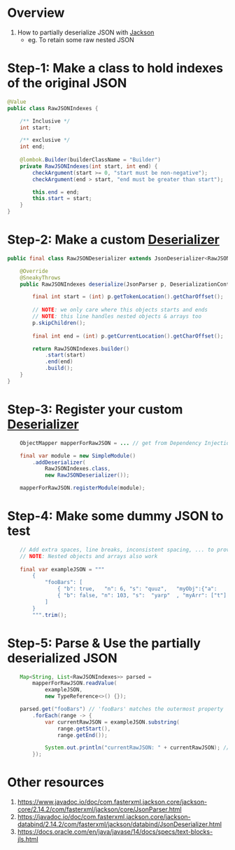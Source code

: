 # Overview
1. How to partially deserialize JSON with [Jackson](https://github.com/FasterXML/jackson) 
    - eg. To retain some raw nested JSON


# Step-1: Make a class to hold indexes of the original JSON 
```java
@Value
public class RawJSONIndexes {

    /** Inclusive */
    int start;

    /** exclusive */
    int end;
    
    @lombok.Builder(builderClassName = "Builder")
    private RawJSONIndexes(int start, int end) {
        checkArgument(start >= 0, "start must be non-negative");
        checkArgument(end > start, "end must be greater than start");

        this.end = end;
        this.start = start;
    }
}
```


# Step-2: Make a custom [Deserializer](https://javadoc.io/doc/com.fasterxml.jackson.core/jackson-databind/2.14.2/com/fasterxml/jackson/databind/JsonDeserializer.html)
```java
public final class RawJSONDeserializer extends JsonDeserializer<RawJSONIndexes> {

    @Override
    @SneakyThrows
    public RawJSONIndexes deserialize(JsonParser p, DeserializationContext ctxt) {

        final int start = (int) p.getTokenLocation().getCharOffset();
        
        // NOTE: we only care where this objects starts and ends
        // NOTE: this line handles nested objects & arrays too        
        p.skipChildren();
        
        final int end = (int) p.getCurrentLocation().getCharOffset();

        return RawJSONIndexes.builder()
            .start(start)
            .end(end)
            .build();
    }
}
```


# Step-3: Register your custom [Deserializer](https://javadoc.io/doc/com.fasterxml.jackson.core/jackson-databind/2.14.2/com/fasterxml/jackson/databind/JsonDeserializer.html)
```java
    ObjectMapper mapperForRawJSON = ... // get from Dependency Injection or clone another ObjectMapper

    final var module = new SimpleModule()
        .addDeserializer(
            RawJSONIndexes.class,
            new RawJSONDeserializer());

    mapperForRawJSON.registerModule(module);
```


# Step-4: Make some dummy JSON to test
```java
    // Add extra spaces, line breaks, inconsistent spacing, ... to prove the output wasn't auto-cleaned
    // NOTE: Nested objects and arrays also work
     
    final var exampleJSON = """
        {
            "fooBars": [
                { "b": true,   "n": 6, "s": "quuz",   "myObj":{"a":    3}  },
                { "b": false, "n": 103, "s":  "yarp"  , "myArr": ["t"] }
            ]
        }
        """.trim();           
```

# Step-5: Parse & Use the partially deserialized JSON
```java
    Map<String, List<RawJSONIndexes>> parsed =
        mapperForRawJSON.readValue(
            exampleJSON,
            new TypeReference<>() {});

    parsed.get("fooBars") // 'fooBars' matches the outermost property 
        .forEach(range -> {
            var currentRawJSON = exampleJSON.substring(
                range.getStart(), 
                range.getEnd());

            System.out.println("currentRawJSON: " + currentRawJSON); // or persist or whatever
        });
```


# Other resources
1. https://www.javadoc.io/doc/com.fasterxml.jackson.core/jackson-core/2.14.2/com/fasterxml/jackson/core/JsonParser.html
1. https://javadoc.io/doc/com.fasterxml.jackson.core/jackson-databind/2.14.2/com/fasterxml/jackson/databind/JsonDeserializer.html
1. https://docs.oracle.com/en/java/javase/14/docs/specs/text-blocks-jls.html

